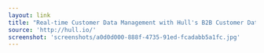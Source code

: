 ```yaml
---
layout: link
title: "Real-time Customer Data Management with Hull's B2B Customer Data Platform | Hull"
source: 'http://hull.io/'
screenshot: 'screenshots/a0d0d000-888f-4735-91ed-fcadabb5a1fc.jpg'
---
```


